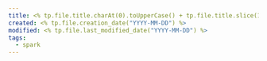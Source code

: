 ```yaml
---
title: <% tp.file.title.charAt(0).toUpperCase() + tp.file.title.slice(1).replace("-", " ") %>
created: <% tp.file.creation_date("YYYY-MM-DD") %>
modified: <% tp.file.last_modified_date("YYYY-MM-DD") %>
tags:
  - spark
---
```


